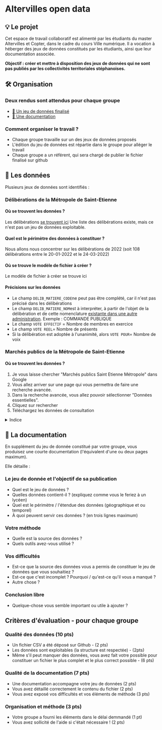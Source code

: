 # Altervilles open data

## 💡 Le projet

Cet espace de travail collaboratif est alimenté par les étudiants du master Altervilles et Copter, dans le cadre du cours Ville numérique.
Il a vocation à héberger des jeux de données constitués par les étudiants, ainsi que leur documentation associée.

**Objectif : créer et mettre à disposition des jeux de données qui ne sont pas publiés par les collectivités territoriales stéphanoises.**

## 🛠 Organisation

### Deux rendus sont attendus pour chaque groupe

- [🔎 Un jeu de données finalisé](#-les-données)
- [📖 Une documentation](#-la-documentation)

### Comment organiser le travail ?

- Chaque groupe travaille sur un des jeux de données proposés
- L'édition du jeu de données est répartie dans le groupe pour alléger le travail
- Chaque groupe a un référent, qui sera chargé de publier le fichier finalisé sur github

## 🔎 Les données

Plusieurs jeux de données sont identifiés :

### Délibérations de la Métropole de Saint-Etienne

#### Où se trouvent les données ?

Les délibérations [se trouvent ici](https://www.saint-etienne-metropole.fr/la-metropole/vie-democratique/deliberations)
Une liste des délibérations existe, mais ce n'est pas un jeu de données exploitable. 

#### Quel est le périmètre des données à constituer ?

Nous allons nous concentrer sur les délibérations de 2022 (soit 108 délibérations entre le 20-01-2022 et le 24-03-2022)

#### Où se trouve le modèle de fichier à créer ?

Le modèle de fichier à créer se trouve ici

#### Précisions sur les données

- Le champ `DELIB_MATIERE_CODE`ne peut pas être complété, car il n'est pas précisé dans les délibérations
- Le champ `DELIB_MATIERE_NOM`est à interpréter, à partir de l'objet de la délibération et de cette nomenclature [existante dans une autre administration](http://www.moselle.gouv.fr/content/download/1107/7994/file/nomenclature.pdf). Exemple : COMMANDE PUBLIQUE
- Le champ `VOTE EFFECTIF` = Nombre de membres en exercice
- Le champ `VOTE REEL`= Nombre de présents
- Si la délibération est adoptée à l'unanimité, alors `VOTE POUR`= Nombre de voix

### Marchés publics de la Métropole de Saint-Etienne

#### Où se trouvent les données ? 

1. Je vous laisse chercher "Marchés publics Saint Etienne Métropole" dans Google
2. Vous allez arriver sur une page qui vous permettra de faire une recherche avancée.
3. Dans la recherche avancée, vous allez pouvoir sélectionner "Données essentielles".
4. Cliquez sur rechercher
5. Téléchargez les données de consultation

<details><summary>Indice</summary> C'est ici :https://www.saint-etienne-metropole.fr/etudier-entreprendre/entreprises/marches-publics </details>

## 📖 La documentation

En supplément du jeu de donnée constitué par votre groupe, vous produisez une courte documentation (l'équivalent d'une ou deux pages maximum).

Elle détaille :

### Le jeu de donnée et l'objectif de sa publication

- Quel est le jeu de données ?
- Quelles données contient-il ? (expliquez comme vous le feriez à un lycéen)
- Quel est le périmètre / l'étendue des données (géographique et ou temporel)
- À quoi peuvent servir ces données ? (en trois lignes maximum)

### Votre méthode

- Quelle est la source des données ?
- Quels outils avez-vous utilisé ?

### Vos difficultés

- Est-ce que la source des données vous a permis de constituer le jeu de données que vous souhaitiez ?
- Est-ce que c'est incomplet ? Pourquoi / qu'est-ce qu'il vous a manqué ?
- Autre chose ?

### Conclusion libre

- Quelque-chose vous semble important ou utile à ajouter ?

## Critères d'évaluation - pour chaque groupe

### Qualité des données (10 pts)

- Un fichier CSV a été déposé sur Github - (2 pts)
- Les données sont exploitables (la structure est respectée) - (2pts)
- Même s'il peut manquer des données, vous avez fait votre possible pour constituer un fichier le plus complet et le plus correct possible - (6 pts)

### Qualité de la documentation (7 pts)

- Une documentation accompagne votre jeu de données (2 pts)
- Vous avez détaillé correctement le contenu du fichier (2 pts)
- Vous avez exposé vos difficultés et vos éléments de méthode (3 pts)

### Organisation et méthode (3 pts)

- Votre groupe a fourni les éléments dans le délai demmandé (1 pt)
- Vous avez sollicité de l'aide si c'était nécessaire ! (2 pts)
